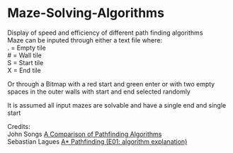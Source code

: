 # Maze-Solving-Algorithms
Display of speed and efficiency of different path finding algorithms\
Maze can be inputed through either a text file where:  
. = Empty tile  
\# = Wall tile  
S = Start tile  
X = End tile  

Or through a Bitmap with a red start and green enter or with two empty spaces in the outer walls with start and end selected randomly 

It is assumed all input mazes are solvable and have a single end and single start

Credits:  
John Songs [A Comparison of Pathfinding Algorithms](https://www.youtube.com/watch?v=GC-nBgi9r0U)  
Sebastian Lagues [A* Pathfinding (E01: algorithm explanation)](https://www.youtube.com/watch?v=-L-WgKMFuhE)
